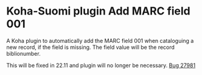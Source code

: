 # Koha-Suomi plugin Add MARC field 001

A Koha plugin to automatically add the MARC field 001 when cataloguing
a new record, if the field is missing. The field value will be the record biblionumber.

This will be fixed in 22.11 and plugin will no longer be necessary. [Bug 27981](https://bugs.koha-community.org/bugzilla3/show_bug.cgi?id=27981)
